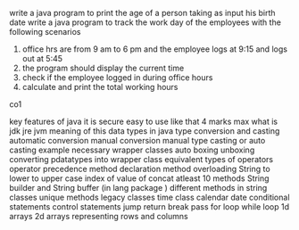  write a java program to print the age of a person taking as input his birth date
write a java program to track the work day of the employees with the following scenarios
1. office hrs are from 9 am to 6 pm and the employee logs at 9:15 and logs out at 5:45
2. the program should display the current time 
3. check if the employee logged in during office hours 
4. calculate and print the total working hours 



co1 

key features of java it is secure easy to use  like that 4 marks max
what is jdk jre jvm meaning of this 
data types in java
type conversion and casting automatic conversion manual conversion manual type casting or auto casting example necessary
wrapper classes
auto boxing unboxing converting pdatatypes into wrapper class equivalent
types of operators
operator precedence
method declaration 
method overloading 
String to lower to upper case index of value of concat atleast 10 methods
String builder and String buffer (in lang package ) different methods in string classes unique methods
legacy classes time class calendar date
conditional statements
control statements jump return break pass for loop while loop
1d arrays 2d arrays representing rows and columns

